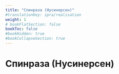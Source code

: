 ```yaml
---
title: "Спинраза (Нусинерсен)"
#translationKey: ipra/realisation
weight: 1
# bookFlatSection: false
bookToc: false
#bookHidden: true
#bookCollapseSection: true
---
```


# Спинраза (Нусинерсен)
